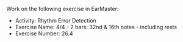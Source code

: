 Work on the following exercise in EarMaster:
- Activity: Rhythm Error Detection
- Exercise Name: 4/4 - 2 bars: 32nd & 16th notes - including rests
- Exercise Number: 26.4
